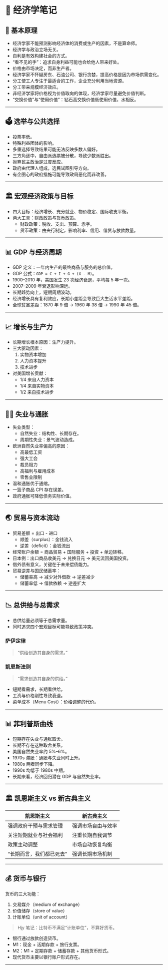 # 📘 经济学笔记

## 🌿 基本原理

- 经济学家不能预测影响经济体的消费或生产的因素，不是算命师。  
- 经济学与政治立场无关。  
- 自利是有效构建社会的方式。  
- “看不见的手”：追求自身利益可能也会给他人带来好处。  
- 价格由市场决定，而非生产者。  
- 经济学家不怀疑房东、石油公司、银行贪婪，提高价格是因为市场供需变化。  
- 分工使工人专注于最适合的工作，企业充分利用当地资源。  
- 分工带来规模经济效应。  
- 非经济学家将价格视为价值取向的体现，经济学家尽量避免价值判断。  
- “交换价值”与“使用价值”：钻石高交换价值低使用价值，水相反。

---

## 🗳️ 选举与公共选择

- 投票率低。  
- 特殊利益团体的影响。  
- 多重选择导致结果可能无法反映多数人偏好。  
- 三方角逐中，自由派选票被分散，导致少数派胜出。  
- 抛弃民主政治是过度反应。  
- 政府由代理人组成，选民试图引导方向。  
- 有企图心的政府措施可能导致政局恶化而非改善。

---

## 🏛️ 宏观经济政策与目标

- 四大目标：经济增长、充分就业、物价稳定、国际收支平衡。  
- 两大工具：财政政策与货币政策。  
  - 财政政策：税收、支出、预算、赤字。  
  - 货币政策：由央行制定，影响利率、信用、借贷与放款数量。

---

## 📊 GDP 与经济周期

- GDP 定义：一年内生产的最终商品与服务的总价值。  
- GDP 公式：`GDP = C + I + G + (X - M)`。  
- 1900–2010 年，美国发生 23 次经济衰退，平均每 5 年一次。  
- 2007–2009 年衰退影响深远。  
- 长期趋势向上，短期周期波动。  
- 经济增长具有复利效应，长期小差距会导致巨大生活水平差距。  
- 全球贫富差距：1870 年 9 倍 → 1960 年 38 倍 → 1990 年 45 倍。

---

## 📈 增长与生产力

- 长期增长根本原因：生产力提升。  
- 三大驱动因素：
  1. 实物资本增加
  2. 人力资本提升
  3. 技术进步
- 对美国增长贡献：
  - 1/4 来自人力资本
  - 1/4 来自实物资本
  - 1/2 来自技术进步

---

## 🧑‍💼 失业与通胀

- 失业类型：
  - 自然失业：结构性、长期存在。
  - 周期性失业：景气波动造成。
- 欧洲自然失业率偏高的原因：
  - 高最低工资  
  - 强大工会  
  - 裁员阻力  
  - 高福利与雇用成本  
  - 零售业限制
- 温和通胀优于通缩。  
- 一篮子商品 CPI 存在误差。  
- 政府通胀可降低债务实际价值。

---

## 🌏 贸易与资本流动

- 贸易差额 = 出口 - 进口  
  - 顺差（surplus）：金钱流入  
  - 逆差（deficit）：金钱流出
- 经常账户余额 = 商品贸易 + 国际服务 + 投资 + 单边转移。
- 日本例：出口商品收美元 → 兑换日元 → 美元流回美国投资。
- 借外债有意义，关键在于未来偿债能力。
- 贸易逆差与国民储蓄率：
  - 储蓄率高 → 减少对外借款 → 逆差减少
  - 储蓄率低 → 借款依赖 → 逆差扩大

---

## 📉 总供给与总需求

- 总供给量必须等于总需求量。  
- 同时追求四个宏观目标可能导致政策冲突。  

### 萨伊定律  
> “供给创造其自身的需求。”

### 凯恩斯法则  
> “需求创造其自身的供给。”

- 短期看需求，长期看供给。  
- 工资与价格刚性导致衰退。  
- 菜单成本（Menu Cost）：价格调整的代价。  

---

## 📊 菲利普斯曲线

- 短期存在失业与通胀取舍。  
- 长期不存在这种取舍关系。  
- 美国自然失业率约 5%–6%。  
- 1970s 滞胀：通胀与失业同时上升。  
- 1980s 两者同步下降。  
- 1990s 均低于 1980s 中期。  
- 长期来看，经济回归潜在 GDP 与自然失业率。

---

## 🏛️ 凯恩斯主义 vs 新古典主义

| 凯恩斯主义 | 新古典主义 |
|------------|------------|
| 强调政府干预与需求管理 | 强调市场自由与效率 |
| 关注短期就业与社会福利 | 注重长期自我调节 |
| 政策主动调整 | 市场自动恢复均衡 |
| “长期而言，我们都已死去” | 强调长期市场机制 |

---

## 💰 货币与银行

货币的三大功能：
1. 交易媒介（medium of exchange）  
2. 价值储存（store of value）  
3. 计账单位（unit of account）

> Hjy 笔记：比特币不满足“计账单位”，不算好货币。

- 银行通过放款创造货币。  
- M1：现金 + 活期存款 + 旅行支票。  
- M2：M1 + 定期存款 + 储蓄存款 + 其他货币形式。  
- 现代货币主要以银行账户形式存在。

---
